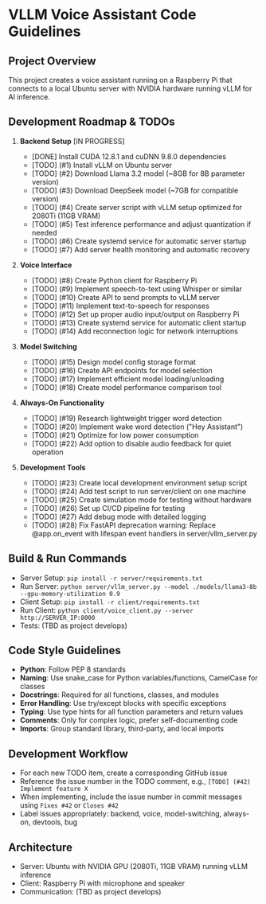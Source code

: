 # VLLM Voice Assistant Code Guidelines

## Project Overview
This project creates a voice assistant running on a Raspberry Pi that connects to a local Ubuntu server with NVIDIA hardware running vLLM for AI inference.

## Development Roadmap & TODOs

1. **Backend Setup** [IN PROGRESS]
   - [DONE] Install CUDA 12.8.1 and cuDNN 9.8.0 dependencies
   - [TODO] (#1) Install vLLM on Ubuntu server
   - [TODO] (#2) Download Llama 3.2 model (~8GB for 8B parameter version)
   - [TODO] (#3) Download DeepSeek model (~7GB for compatible version)
   - [TODO] (#4) Create server script with vLLM setup optimized for 2080Ti (11GB VRAM)
   - [TODO] (#5) Test inference performance and adjust quantization if needed
   - [TODO] (#6) Create systemd service for automatic server startup
   - [TODO] (#7) Add server health monitoring and automatic recovery

2. **Voice Interface**
   - [TODO] (#8) Create Python client for Raspberry Pi
   - [TODO] (#9) Implement speech-to-text using Whisper or similar
   - [TODO] (#10) Create API to send prompts to vLLM server
   - [TODO] (#11) Implement text-to-speech for responses
   - [TODO] (#12) Set up proper audio input/output on Raspberry Pi
   - [TODO] (#13) Create systemd service for automatic client startup
   - [TODO] (#14) Add reconnection logic for network interruptions

3. **Model Switching**
   - [TODO] (#15) Design model config storage format
   - [TODO] (#16) Create API endpoints for model selection
   - [TODO] (#17) Implement efficient model loading/unloading
   - [TODO] (#18) Create model performance comparison tool

4. **Always-On Functionality**
   - [TODO] (#19) Research lightweight trigger word detection
   - [TODO] (#20) Implement wake word detection ("Hey Assistant")
   - [TODO] (#21) Optimize for low power consumption
   - [TODO] (#22) Add option to disable audio feedback for quiet operation

5. **Development Tools**
   - [TODO] (#23) Create local development environment setup script
   - [TODO] (#24) Add test script to run server/client on one machine
   - [TODO] (#25) Create simulation mode for testing without hardware
   - [TODO] (#26) Set up CI/CD pipeline for testing
   - [TODO] (#27) Add debug mode with detailed logging
   - [TODO] (#28) Fix FastAPI deprecation warning: Replace @app.on_event with lifespan event handlers in server/vllm_server.py

## Build & Run Commands
- Server Setup: `pip install -r server/requirements.txt`
- Run Server: `python server/vllm_server.py --model ./models/llama3-8b --gpu-memory-utilization 0.9`
- Client Setup: `pip install -r client/requirements.txt`
- Run Client: `python client/voice_client.py --server http://SERVER_IP:8000`
- Tests: (TBD as project develops)

## Code Style Guidelines
- **Python**: Follow PEP 8 standards
- **Naming**: Use snake_case for Python variables/functions, CamelCase for classes
- **Docstrings**: Required for all functions, classes, and modules
- **Error Handling**: Use try/except blocks with specific exceptions
- **Typing**: Use type hints for all function parameters and return values
- **Comments**: Only for complex logic, prefer self-documenting code
- **Imports**: Group standard library, third-party, and local imports

## Development Workflow
- For each new TODO item, create a corresponding GitHub issue
- Reference the issue number in the TODO comment, e.g., `[TODO] (#42) Implement feature X`
- When implementing, include the issue number in commit messages using `Fixes #42` or `Closes #42`
- Label issues appropriately: backend, voice, model-switching, always-on, devtools, bug

## Architecture
- Server: Ubuntu with NVIDIA GPU (2080Ti, 11GB VRAM) running vLLM inference
- Client: Raspberry Pi with microphone and speaker
- Communication: (TBD as project develops)
